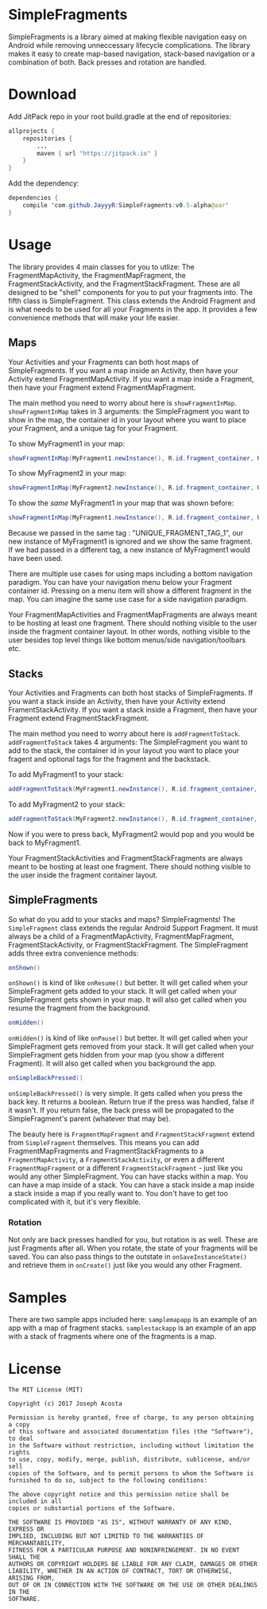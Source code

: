 # SimpleFragments 
SimpleFragments is a library aimed at making flexible navigation easy on Android while removing unneccessary lifecycle complications. The library makes it easy to create map-based navigation, stack-based navigation or a combination of both. Back presses and rotation are handled.

# Download
Add JitPack repo in your root build.gradle at the end of repositories:
```java
allprojects {
	repositories {
		...
		maven { url "https://jitpack.io" }
	}
}
```
Add the dependency:
```java
dependencies {
	compile 'com.github.JayyyR:SimpleFragments:v0.5-alpha@aar'
}
```

# Usage
The library provides 4 main classes for you to utlize: The FragmentMapActivity, the FragmentMapFragment, the FragmentStackActivity, and the FragmentStackFragment. These are all designed to be "shell" components for you to put your fragments into. The fifth class is SimpleFragment. This class extends the Android Fragment and is what needs to be used for all your Fragments in the app. It provides a few convenience methods that will make your life easier.

## Maps
Your Activities and your Fragments can both host maps of SimpleFragments. If you want a map inside an Activity, then have your Activity extend FragmentMapActivity. If you want a map inside a Fragment, then have your Fragment extend FragmentMapFragment. 

The main method you need to worry about here is `showFragmentInMap`. `showFragmentInMap` takes in 3 arguments: the SimpleFragment you want to show in the map, the container id in your layout where you want to place your Fragment, and a unique tag for your Fragment. 


To show MyFragment1 in your map:
```java
showFragmentInMap(MyFragment1.newInstance(), R.id.fragment_container, UNIQUE_FRAGMENT_TAG_1);
```

To show MyFragment2 in your map:
```java
showFragmentInMap(MyFragment2.newInstance(), R.id.fragment_container, UNIQUE_FRAGMENT_TAG_2);
````

To show the _same_ MyFragment1 in your map that was shown before:
```java
showFragmentInMap(MyFragment1.newInstance(), R.id.fragment_container, UNIQUE_FRAGMENT_TAG_1);
```  
  
  
Because we passed in the same tag : "UNIQUE_FRAGMENT_TAG_1", our new instance of MyFragment1 is ignored and we show the same fragment. If we had passed in a different tag, a new instance of MyFragment1 would have been used.

There are multiple use cases for using maps including a bottom navigation paradigm. You can have your navigation menu below your Fragment container id. Pressing on a menu item will show a different fragment in the map. You can imagine the same use case for a side navigation paradigm.

Your FragmentMapActivities and FragmentMapFragments are always meant to be hosting at least one fragment. There should nothing visible to the user inside the fragment container layout. In other words, nothing visible to the user besides top level things like bottom menus/side navigation/toolbars etc.

## Stacks
Your Activities and Fragments can both host stacks of SimpleFragments. If you want a stack inside an Activity, then have your Activity extend FramentStackActivity. If you want a stack inside a Fragment, then have your Fragment extend FragmentStackFragment.

The main method you need to worry about here is `addFragmentToStack`. `addFragmentToStack` takes 4 arguments: The SimpleFragment you want to add to the stack, the container id in your layout you want to place your fragent and optional tags for the fragment and the backstack.

To add MyFragment1 to your stack:
```java
addFragmentToStack(MyFragment1.newInstance(), R.id.fragment_container, null, null);
```

To add MyFragment2 to your stack:
```java
addFragmentToStack(MyFragment2.newInstance(), R.id.fragment_container, null, null);
```

Now if you were to press back, MyFragment2 would pop and you would be back to MyFragment1.

Your FragmentStackActivities and FragmentStackFragments are always meant to be hosting at least one fragment. There should nothing visible to the user inside the fragment container layout.

## SimpleFragments

So what do you add to your stacks and maps? SimpleFragments! The `SimpleFragment` class extends the regular Android Support Fragment. It must always be a child of a FragmentMapActivity, FragmentMapFragment, FragmentStackActivity, or FragmentStackFragment. The SimpleFragment adds three extra convenience methods:

```java
onShown()
```
`onShown()` is kind of like `onResume()` but better. It will get called when your SimpleFragment gets added to your stack. It will get called when your SimpleFragment gets shown in your map. It will also get called when you resume the fragment from the background.

```java
onHidden()
```
`onHidden()` is kind of like `onPause()` but better. It will get called when your SimpleFragment gets removed from your stack. It will get called when your SimpleFragment gets hidden from your map (you show a different Fragment). It will also get called when you background the app.

```java
onSimpleBackPressed()
```
`onSimpleBackPressed()` is very simple. It gets called when you press the back key. It returns a boolean. Return true if the press was handled, false if it wasn't. If you return false, the back press will be propagated to the SimpleFragment's parent (whatever that may be).

The beauty here is `FragmentMapFragment` and `FragmentStackFragment` extend from `SimpleFragment` themselves. This means you can add FragmentMapFragments and FragmentStackFragments to a `FragmentMapActivity`, a `FragmentStackActivity`, or even a different `FragmentMapFragment` or a different `FragmentStackFragment` - just like you would any other SimpleFragment. You can have stacks within a map. You can have a map inside of a stack. You can have a stack inside a map inside a stack inside a map if you really want to. You don't have to get too complicated with it, but it's very flexible.

### Rotation
Not only are back presses handled for you, but rotation is as well. These are just Fragments after all. When you rotate, the state of your fragments will be saved. You can also pass things to the outstate in `onSaveInstanceState()` and retrieve them in `onCreate()` just like you would any other Fragment.

# Samples
There are two sample apps included here: `samplemapapp` is an example of an app with a map of fragment stacks. `samplestackapp` is an example of an app with a stack of fragments where one of the fragments is a map.

# License
 ```
 The MIT License (MIT)

Copyright (c) 2017 Joseph Acosta

Permission is hereby granted, free of charge, to any person obtaining a copy
of this software and associated documentation files (the "Software"), to deal
in the Software without restriction, including without limitation the rights
to use, copy, modify, merge, publish, distribute, sublicense, and/or sell
copies of the Software, and to permit persons to whom the Software is
furnished to do so, subject to the following conditions:

The above copyright notice and this permission notice shall be included in all
copies or substantial portions of the Software.

THE SOFTWARE IS PROVIDED "AS IS", WITHOUT WARRANTY OF ANY KIND, EXPRESS OR
IMPLIED, INCLUDING BUT NOT LIMITED TO THE WARRANTIES OF MERCHANTABILITY,
FITNESS FOR A PARTICULAR PURPOSE AND NONINFRINGEMENT. IN NO EVENT SHALL THE
AUTHORS OR COPYRIGHT HOLDERS BE LIABLE FOR ANY CLAIM, DAMAGES OR OTHER
LIABILITY, WHETHER IN AN ACTION OF CONTRACT, TORT OR OTHERWISE, ARISING FROM,
OUT OF OR IN CONNECTION WITH THE SOFTWARE OR THE USE OR OTHER DEALINGS IN THE
SOFTWARE.
```
